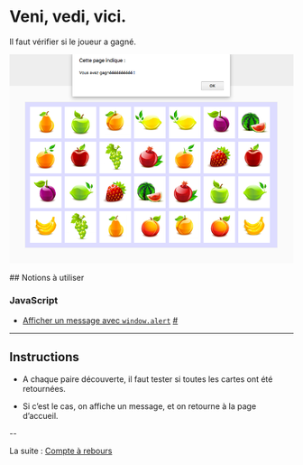 # Veni, vedi, vici.

Il faut vérifier si le joueur a gagné.

![setup](images/gagne.png)

## Notions à utiliser

### JavaScript

- [Afficher un message avec `window.alert`](https://developer.mozilla.org/fr/docs/Web/API/Window/alert) [#](https://github.com/O-clock-Galaxy/correction-evaluation-js-memory/blob/master/js/app.js#L283)

---

## Instructions

* A chaque paire découverte, il faut tester si toutes les cartes ont été retournées.

* Si c’est le cas, on affiche un message, et on retourne à la page d’accueil.


--

La suite : [Compte à rebours](6_compte-a-rebours.md)
